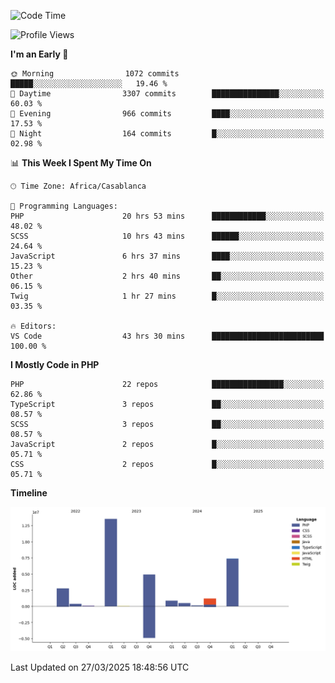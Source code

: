 <!--START_SECTION:waka-->
![Code Time](http://img.shields.io/badge/Code%20Time-5%2C628%20hrs%2058%20mins-blue)

![Profile Views](http://img.shields.io/badge/Profile%20Views-32-blue)

**I'm an Early 🐤** 

```text
🌞 Morning                1072 commits        █████░░░░░░░░░░░░░░░░░░░░   19.46 % 
🌆 Daytime                3307 commits        ███████████████░░░░░░░░░░   60.03 % 
🌃 Evening                966 commits         ████░░░░░░░░░░░░░░░░░░░░░   17.53 % 
🌙 Night                  164 commits         █░░░░░░░░░░░░░░░░░░░░░░░░   02.98 % 
```


📊 **This Week I Spent My Time On** 

```text
🕑︎ Time Zone: Africa/Casablanca

💬 Programming Languages: 
PHP                      20 hrs 53 mins      ████████████░░░░░░░░░░░░░   48.02 % 
SCSS                     10 hrs 43 mins      ██████░░░░░░░░░░░░░░░░░░░   24.64 % 
JavaScript               6 hrs 37 mins       ████░░░░░░░░░░░░░░░░░░░░░   15.23 % 
Other                    2 hrs 40 mins       ██░░░░░░░░░░░░░░░░░░░░░░░   06.15 % 
Twig                     1 hr 27 mins        █░░░░░░░░░░░░░░░░░░░░░░░░   03.35 % 

🔥 Editors: 
VS Code                  43 hrs 30 mins      █████████████████████████   100.00 % 
```

**I Mostly Code in PHP** 

```text
PHP                      22 repos            ████████████████░░░░░░░░░   62.86 % 
TypeScript               3 repos             ██░░░░░░░░░░░░░░░░░░░░░░░   08.57 % 
SCSS                     3 repos             ██░░░░░░░░░░░░░░░░░░░░░░░   08.57 % 
JavaScript               2 repos             █░░░░░░░░░░░░░░░░░░░░░░░░   05.71 % 
CSS                      2 repos             █░░░░░░░░░░░░░░░░░░░░░░░░   05.71 % 
```



**Timeline**

![Lines of Code chart](https://raw.githubusercontent.com/tahar-elgunaoui/tahar-elgunaoui/main/assets/bar_graph.png)


 Last Updated on 27/03/2025 18:48:56 UTC
<!--END_SECTION:waka-->
